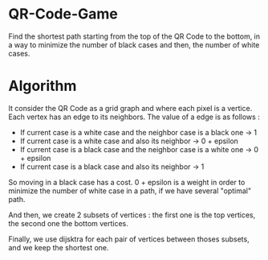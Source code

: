 # QR-Code-Game
Find the shortest path starting from the top of the QR Code to the bottom, in a way to minimize the number of black cases and then, the number of white cases.

# Algorithm

It consider the QR Code as a grid graph and where each pixel is a vertice.
Each vertex has an edge to its neighbors. The value of a edge is as follows :

- If current case is a white case and the neighbor case is a black one -> 1
- If current case is a white case and also its neighbor -> 0 + epsilon
- If current case is a black case and the neighbor case is a white one -> 0 + epsilon
- If current case is a black case and also its neighbor -> 1

So moving in a black case has a cost. 0 + epsilon is a weight in order to minimize the number of white case in a path, if we have several "optimal" path.

And then, we create 2 subsets of vertices : the first one is the top vertices, the second one the bottom vertices.

Finally, we use dijsktra for each pair of vertices between thoses subsets, and we keep the shortest one.


